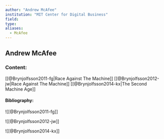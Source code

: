 ```yaml
---
author: "Andrew McAfee"
institution: "MIT Center for Digital Business"
field:
type:
aliases:
  - McAfee
---
```


## Andrew McAfee

### Content:
[[@Brynjolfsson2011-fg|Race Against The Machine]]
[[@Brynjolfsson2012-jw|Race Against The Machine]]
[[@Brynjolfsson2014-kx|The Second Machine Age]]

#### Bibliography:

![[@Brynjolfsson2011-fg]]

![[@Brynjolfsson2012-jw]]

![[@Brynjolfsson2014-kx]]